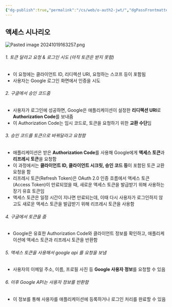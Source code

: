 ```yaml
---
{"dg-publish":true,"permalink":"/cs/web/o-auth2-jwt/","dgPassFrontmatter":true,"noteIcon":""}
---
```



## 액세스 시나리오

![Pasted image 20241019163257.png](/img/user/images/Pasted%20image%2020241019163257.png)
###### 1. 토큰 달라고 요청  & 로그인 시도 (아직 토큰은 받지 못함)
-  이 요청에는 클라이언트 ID, 리디렉션 URI, 요청하는 스코프 등이 포함됨
-  사용자는 Google 로그인 화면에서 인증을 시도
###### 2. 구글에서 승인 코드줌
-  사용자가 로그인에 성공하면, Google은 애플리케이션이 설정한 **리디렉션 URI**로 **Authorization Code**를 보내줌
-  이 Authorization Code는 임시 코드로, 토큰을 요청하기 위한 **교환 수단**임

###### 3. 승인 코드를 토큰으로 바꿔달라고 요청함
-  애플리케이션은 받은 **Authorization Code**를 사용해 Google에게 **액세스 토큰**과 **리프레시 토큰**을 요청함
-  이 과정에서는 **클라이언트 ID, 클라이언트 시크릿, 승인 코드 등**이 포함된 토큰 교환 요청을 함
-  리프레시 토큰(Refresh Token)은 OAuth 2.0 인증 흐름에서 액세스 토큰(Access Token)이 만료되었을 때, 새로운 액세스 토큰을 발급받기 위해 사용하는 장기 유효 토큰임
-  액세스 토큰은 일정 시간이 지나면 만료되는데, 이때 다시 사용자가 로그인하지 않고도 새로운 액세스 토큰을 발급받기 위해 리프레시 토큰을 사용함

###### 4. 구글에서 토큰을 줌
-  Google은 유효한 Authorization Code와 클라이언트 정보를 확인하고, 애플리케이션에 액세스 토큰과 리프레시 토큰을 반환함

###### 5. 액세스 토큰을 사용해서 google api 를 요청을 보냄
-  사용자의 이메일 주소, 이름, 프로필 사진 등 **Google 사용자 정보**를 요청할 수 있음

###### 6. 이후 Google API는  사용자 정보를 반환함
-  이 정보를 통해 사용자를 애플리케이션에 등록하거나 로그인 처리를 완료할 수 있음

